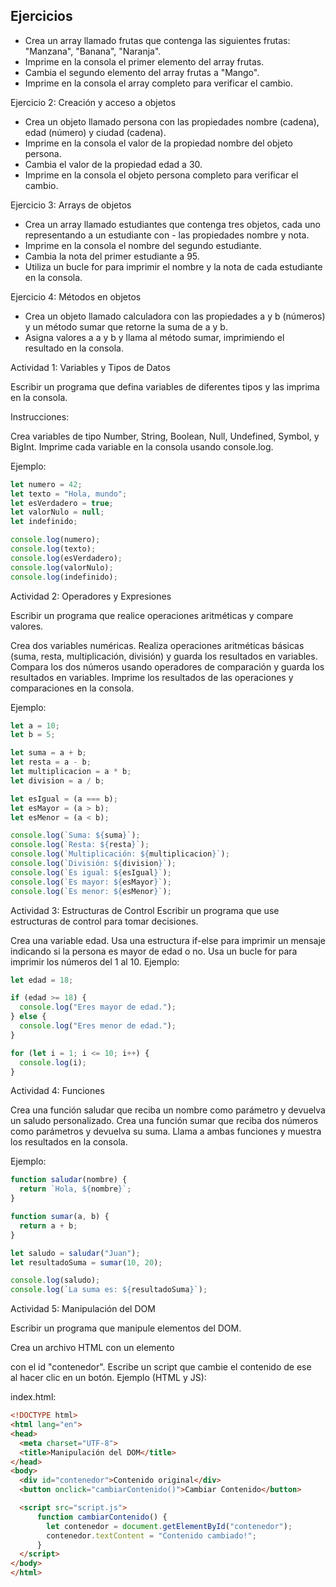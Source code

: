 ## Ejercicios

- Crea un array llamado frutas que contenga las siguientes frutas: "Manzana", "Banana", "Naranja".
- Imprime en la consola el primer elemento del array frutas.
- Cambia el segundo elemento del array frutas a "Mango".
- Imprime en la consola el array completo para verificar el cambio.

Ejercicio 2: Creación y acceso a objetos
- Crea un objeto llamado persona con las propiedades nombre (cadena), edad (número) y ciudad (cadena).
- Imprime en la consola el valor de la propiedad nombre del objeto persona.
- Cambia el valor de la propiedad edad a 30.
- Imprime en la consola el objeto persona completo para verificar el cambio.

Ejercicio 3: Arrays de objetos
- Crea un array llamado estudiantes que contenga tres objetos, cada uno representando a un estudiante con - las propiedades nombre y nota.
- Imprime en la consola el nombre del segundo estudiante.
- Cambia la nota del primer estudiante a 95.
- Utiliza un bucle for para imprimir el nombre y la nota de cada estudiante en la consola.

Ejercicio 4: Métodos en objetos
- Crea un objeto llamado calculadora con las propiedades a y b (números) y un método sumar que retorne la suma de a y b.
- Asigna valores a a y b y llama al método sumar, imprimiendo el resultado en la consola.

Actividad 1: Variables y Tipos de Datos

Escribir un programa que defina variables de diferentes tipos y las imprima en la consola.

Instrucciones:

Crea variables de tipo Number, String, Boolean, Null, Undefined, Symbol, y BigInt.
Imprime cada variable en la consola usando console.log.

Ejemplo:

```javascript
let numero = 42;
let texto = "Hola, mundo";
let esVerdadero = true;
let valorNulo = null;
let indefinido;

console.log(numero);
console.log(texto);
console.log(esVerdadero);
console.log(valorNulo);
console.log(indefinido);
```

Actividad 2: Operadores y Expresiones

Escribir un programa que realice operaciones aritméticas y compare valores.

Crea dos variables numéricas.
Realiza operaciones aritméticas básicas (suma, resta, multiplicación, división) y guarda los resultados en variables.
Compara los dos números usando operadores de comparación y guarda los resultados en variables.
Imprime los resultados de las operaciones y comparaciones en la consola.

Ejemplo:

```javascript
let a = 10;
let b = 5;

let suma = a + b;
let resta = a - b;
let multiplicacion = a * b;
let division = a / b;

let esIgual = (a === b);
let esMayor = (a > b);
let esMenor = (a < b);

console.log(`Suma: ${suma}`);
console.log(`Resta: ${resta}`);
console.log(`Multiplicación: ${multiplicacion}`);
console.log(`División: ${division}`);
console.log(`Es igual: ${esIgual}`);
console.log(`Es mayor: ${esMayor}`);
console.log(`Es menor: ${esMenor}`);
```

Actividad 3: Estructuras de Control
Escribir un programa que use estructuras de control para tomar decisiones.

Crea una variable edad.
Usa una estructura if-else para imprimir un mensaje indicando si la persona es mayor de edad o no.
Usa un bucle for para imprimir los números del 1 al 10.
Ejemplo:

```javascript
let edad = 18;

if (edad >= 18) {
  console.log("Eres mayor de edad.");
} else {
  console.log("Eres menor de edad.");
}

for (let i = 1; i <= 10; i++) {
  console.log(i);
}
```

Actividad 4: Funciones

Crea una función saludar que reciba un nombre como parámetro y devuelva un saludo personalizado.
Crea una función sumar que reciba dos números como parámetros y devuelva su suma.
Llama a ambas funciones y muestra los resultados en la consola.

Ejemplo:

```javascript
function saludar(nombre) {
  return `Hola, ${nombre}`;
}

function sumar(a, b) {
  return a + b;
}

let saludo = saludar("Juan");
let resultadoSuma = sumar(10, 20);

console.log(saludo);
console.log(`La suma es: ${resultadoSuma}`);
```


Actividad 5: Manipulación del DOM

Escribir un programa que manipule elementos del DOM.

Crea un archivo HTML con un elemento <div> con el id "contenedor".
Escribe un script que cambie el contenido de ese <div> al hacer clic en un botón.
Ejemplo (HTML y JS):

index.html:

```html
<!DOCTYPE html>
<html lang="en">
<head>
  <meta charset="UTF-8">
  <title>Manipulación del DOM</title>
</head>
<body>
  <div id="contenedor">Contenido original</div>
  <button onclick="cambiarContenido()">Cambiar Contenido</button>

  <script src="script.js">
      function cambiarContenido() {
        let contenedor = document.getElementById("contenedor");
        contenedor.textContent = "Contenido cambiado!";
      }
  </script>
</body>
</html>
```